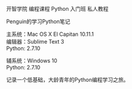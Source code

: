 开智学院 编程课程 Python 入门班 私人教程

Penguin的学习Python笔记

主系统：Mac OS X El Capitan 10.11.1  
编辑器：Sublime Text 3  
Python: 2.7.10  

辅系统：Windows 10  
Python: 2.7.10  

记录一个低基础，大龄青年的Python编程学习之旅。
